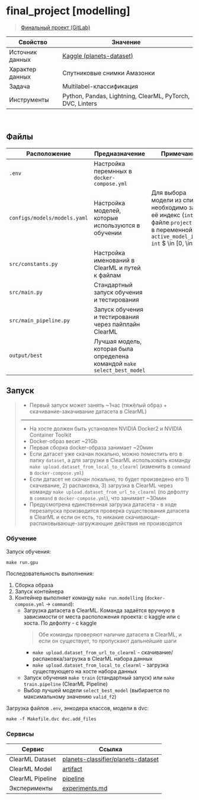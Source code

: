 # final_project [modelling]

> [Финальный проект (GitLab)](https://gitlab.deepschool.ru/dl-deploy2/lectures/-/tree/main/big-hw)

Свойство | Значение
-|-
Источник данных | [Kaggle (planets-dataset)](https://www.kaggle.com/datasets/nikitarom/planets-dataset/data)
Характер данных | Спутниковые снимки Амазонки
Задача | Multilabel-классификация
Инструменты | Python, Pandas, Lightning, ClearML, PyTorch, DVC, Linters

<br>

## Файлы

Расположение | Предназначение | Примечание
-|-|-
`.env` | Настройка перемнных в `docker-compose.yml` |
`configs/models/models.yaml` | Настройка моделей, которые используются в обучении | Для выбора модели из списка необходимо задать её индекс (`int`) в файле `project.yaml` в переменной `active_model_index: int` $ \in [0, \infin) $
`src/constants.py` | Настройка именований в ClearML и путей к файлам
`src/main.py` | Стандартный запуск обучения и тестирования |
`src/main_pipeline.py` | Запуск обучения и тестирования через пайплайн ClearML |
`output/best` | Лучшая модель, которая была определена командой `make select_best_model`

## Запуск

>* Первый запуск может занять ~1час (тяжёлый образ + скачивание-закачивание датасета в ClearML)
>---
>* На хосте должен быть установлен NVIDIA Docker2 и NVIDIA Container Toolkit
>* Docker-образ весит ~21Gb
>* Первая сборка docker-образа занимает ~20мин
>* Если датасет уже скачан локально, можно поместить его в папку `dataset`, а для загрузки в ClearML использовать команду `make upload.dataset_from_local_to_clearml` (изменить в `command` в `docker-compose.yml`)
>* Если датасет не скачан локально, то будет произведено его 1) скачивание, 2) распаковка, 3) загрузка в ClearML через команду `make upload.dataset_from_url_to_clearml` (по дефолту в `command` в `docker-compose.yml`), что занимает ~30мин
>* Предусмотрена единственная загрузка датасета - в ходе перезапуска производится проверка существования датасета в ClearML и если он есть, то никакие скачивающе-распаковывающе-загружающие действия не производятся

### Обучение

Запуск обучения:
```
make run.gpu
```
Последовательность выполнения:
1. Сборка образа
2. Запуск контейнера
3. Контейнер выполняет команду `make run.modelling` (`docker-compose.yml` -> `command`):
    - Загрузка датасета в ClearML. Команда задаётся вручную в зависимости от места расположения проекта: с kaggle или с хоста. По дефолту - с kaggle
        >Обе команды проверяют наличие датасета в ClearML, и если он существует, то пропускают дальнейшие шаги
        - `make upload.dataset_from_url_to_clearml` - скачивание/распаковка/загрузка в ClearML набора данных
        - `make upload.dataset_from_local_to_clearml` - загрузка существующего на хосте набора данных
    - Запуск обучения `make train` (стандартный запуск) или `make train.pipeline` (ClearML Pipeline)
    - Выбор лучшей модели `select_best_model` (выбирается по максимальному значению `valid_f2`)

Загрузка файлов `.env`, энкодера классов, модели в dvc:
```
make -f Makefile.dvc dvc.add_files
```

### Сервисы

Сервис |Ссылка
-|-
ClearML Dataset | [planets-classifier/planets-dataset](https://app.clear.ml/projects/c4785f8f04004d8b94d2217c10e51ebc/experiments/1054f86e63d24375ab4bf533cb7aac22/output/execution)
ClearML Model | [artifact](https://app.clear.ml/projects/ee3520d1dd974ce3819097322568b32e/experiments/87f8c31fcb5b4102b3192908657f2db9/output/execution)
ClearML Pipeline | [pipeline](https://app.clear.ml/projects/923d14e57e8a425e8d490cbab124ed39/experiments/1aed9e9a0f424939b0c6e5c7c28996d1/output/execution)
Эксперименты | [experiments.md](experiments.md)
